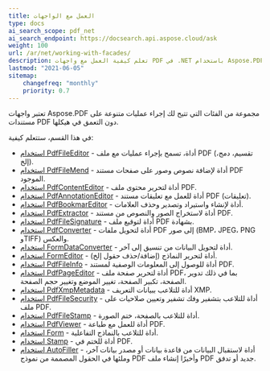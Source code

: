 ```yaml
---
title: العمل مع الواجهات
type: docs
ai_search_scope: pdf_net
ai_search_endpoint: https://docsearch.api.aspose.cloud/ask
weight: 100
url: /ar/net/working-with-facades/
description: تعلم كيفية العمل مع واجهات PDF في .NET باستخدام Aspose.PDF لتسهيل التلاعب وعرض محتوى PDF.
lastmod: "2021-06-05"
sitemap:
    changefreq: "monthly"
    priority: 0.7
---
```

تعتبر واجهات Aspose.PDF مجموعة من الفئات التي تتيح لك إجراء عمليات متنوعة على مستندات PDF دون التعمق في هيكلها.

في هذا القسم، ستتعلم كيفية:

- [استخدام PdfFileEditor](/pdf/ar/net/pdffileeditor-class/) - أداة، تسمح بإجراء عمليات مع ملف PDF (تقسيم، دمج، إلخ).
- [استخدام PdfFileMend](/pdf/ar/net/pdffilemend-class/) - أداة لإضافة نصوص وصور على صفحات مستند PDF الموجود.
- [استخدام PdfContentEditor](/pdf/ar/net/pdfcontenteditor-class/) - أداة لتحرير محتوى ملف PDF.
- [استخدام PdfAnnotationEditor](/pdf/ar/net/pdfannotationeditor-class/) - أداة للعمل مع تعليقات مستند PDF (تعليقات).
- [استخدام PdfBookmarEditor](/pdf/ar/net/working-with-bookmarks-facades/) - أداة لإنشاء واستيراد وتصدير وحذف العلامات.
- [استخدام PdfExtractor](/pdf/ar/net/pdfextractor-class/) - أداة لاستخراج الصور والنصوص من مستند PDF.
- [استخدام PdfFileSignature](/pdf/ar/net/pdffilesignature-class/) - أداة لتوقيع ملف PDF بشهادة.
- [استخدام PdfConverter](/pdf/ar/net/pdfconverter-class/) - أداة لتحويل ملفات PDF إلى صور (BMP، JPEG، PNG وTIFF) والعكس.
- [استخدام FormDataConverter](/pdf/ar/net/formdataconverter-class/) - أداة لتحويل البيانات من تنسيق إلى آخر.
- [استخدام FormEditor](/pdf/ar/net/formeditor-class/) - أداة لتحرير النماذج (إضافة/حذف حقول إلخ).
- [استخدام PdfFileInfo](/pdf/ar/net/pdffileinfo-class/) - أداة للوصول إلى المعلومات الوصفية لمستند PDF.
- [استخدام PdfPageEditor](/pdf/ar/net/pdfpageeditor-class/) - أداة لتحرير صفحة ملف PDF، بما في ذلك تدوير الصفحة، تكبير الصفحة، تغيير الموضع وتغيير حجم الصفحة.
- [استخدام PdfXmpMetadata](/pdf/ar/net/pdfxmpmetadata-class/) - أداة للتلاعب ببيانات التعريف XMP.
- [استخدام PdfFileSecurity](/pdf/ar/net/pdffilesecurity-class/) - أداة للتلاعب بتشفير وفك تشفير وتعيين صلاحيات على ملف PDF.
- [استخدام PdfFileStamp](/pdf/ar/net/pdffilestamp-class/) - أداة للتلاعب بالصفحة، ختم الصورة.
- [استخدام PdfViewer](/pdf/ar/net/pdfviewer-class/) - أداة للعمل مع طباعة PDF.
- [استخدام Form](/pdf/ar/net/form-class/) - أداة للتلاعب بالنماذج التفاعلية.
- [استخدام Stamp](/pdf/ar/net/stamp-class/) - أداة للختم في PDF.
- [استخدام AutoFiller](/pdf/ar/net/autofiller-class/) - أداة لاستقبال البيانات من قاعدة بيانات أو مصدر بيانات آخر، وملئها في الحقول المصممة من نموذج PDF وأخيرًا إنشاء ملف PDF جديد أو تدفق.